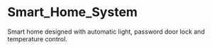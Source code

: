 # Smart_Home_System
 Smart home designed with automatic light, password door lock and temperature control.
